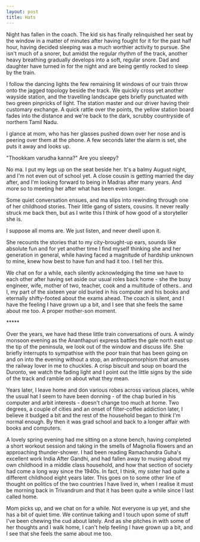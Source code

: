 ```yaml
---
layout: post
title: Hats
---
```


Night has fallen in the coach. The kid sis has finally relinquished her seat by the window in a matter of minutes after having fought for it for the past half hour, having decided sleeping was a much worthier activity to pursue. She isn't much of a snorer, but amidst the regular rhythm of the track, another heavy breathing gradually develops into a soft, regular snore. Dad and daughter have turned in for the night and are being gently rocked to sleep by the train.

I follow the dancing lights the few remaining lit windows of our train throw onto the jagged topology beside the track. We quickly cross yet another wayside station, and the travelling landscape gets briefly punctuated with two green pinpricks of light. The station master and our driver having their customary exchange. A quick rattle over the points, the yellow station board fades into the distance and we're back to the dark, scrubby countryside of northern Tamil Nadu.

I glance at mom, who has her glasses pushed down over her nose and is peering over them at the phone. A few seconds later the alarm is set, she puts it away and looks up.

"Thookkam varudha kanna?" Are you sleepy?

No ma. I put my legs up on the seat beside her. It's a balmy August night, and I'm not even out of school yet. A close cousin is getting married the day after, and I'm looking forward to being in Madras after many years. And more so to meeting her after what has been even longer. 

Some quiet conversation ensues, and ma slips into rewinding through one of her childhood stories. Their little gang of sisters, cousins. It never really struck me back then, but as I write this I think of how good of a storyteller she is. 

I suppose all moms are. We just listen, and never dwell upon it.

She recounts the stories that to my city-brought-up ears, sounds like absolute fun and for yet another time I find myself thinking she and her generation in general, while having faced a magnitude of hardship unknown to mine, knew how best to have fun and had it too. I tell her this.

We chat on for a while, each silently acknowledging the time we have to each other after having set aside our usual roles back home - she the busy engineer, wife, mother of two, teacher, cook and a multitude of others.. and I, my part of the sixteen year old buried in his computer and his books and eternally shifty-footed about the exams ahead. The coach is silent, and I have the feeling I have grown up a bit, and I see that she feels the same about me too. A proper mother-son moment.

\*\*\*\*\*

Over the years, we have had these little train conversations of ours. A windy monsoon evening as the Ananthapuri express battles the gale north east up the tip of the peninsula, we look out of the window and discuss life. She briefly interrupts to sympathise with the poor train that has been going on and on into the evening without a stop, an anthropomorphism that amuses the railway lover in me to chuckles. A crisp biscuit and soup on board the Duronto, we watch the fading light and I point out the little signs by the side of the track and ramble on about what they mean.

Years later, I leave home and don various robes across various places, while the usual hat I seem to have been donning - of the chap buried in his computer and arbit interests - doesn't change too much at home. Two degrees, a couple of cities and an onset of filter-coffee addiction later, I believe it budged a bit and the rest of the household began to think I'm normal enough. By then it was grad school and back to a longer affair with books and computers.

A lovely spring evening had me sitting on a stone bench, having completed a short workout session and taking in the smells of Magnolia flowers and an approaching thunder-shower. I had been reading Ramachandra Guha's excellent work India After Gandhi, and had fallen away to musing about my own childhood in a middle class household, and how that section of society had come a long way since the 1940s. In fact, I think, my sister had quite a different childhood eight years later. This goes on to some other line of thought on politics of the two countries I have lived in, when I realise it must be morning back in Trivandrum and that it has been quite a while since I last called home.

Mom picks up, and we chat on for a while. Not everyone is up yet, and she has a bit of quiet time. We continue talking and I touch upon some of stuff I've been chewing the cud about lately. And as she pitches in with some of her thoughts and I walk home, I can't help feeling I have grown up a bit, and I see that she feels the same about me too.
